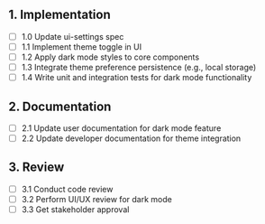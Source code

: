 ## 1. Implementation
- [ ] 1.0 Update ui-settings spec
- [ ] 1.1 Implement theme toggle in UI
- [ ] 1.2 Apply dark mode styles to core components
- [ ] 1.3 Integrate theme preference persistence (e.g., local storage)
- [ ] 1.4 Write unit and integration tests for dark mode functionality

## 2. Documentation
- [ ] 2.1 Update user documentation for dark mode feature
- [ ] 2.2 Update developer documentation for theme integration

## 3. Review
- [ ] 3.1 Conduct code review
- [ ] 3.2 Perform UI/UX review for dark mode
- [ ] 3.3 Get stakeholder approval